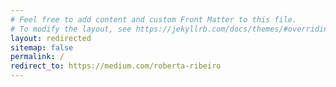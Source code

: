 ```yaml
---
# Feel free to add content and custom Front Matter to this file.
# To modify the layout, see https://jekyllrb.com/docs/themes/#overriding-theme-defaults
layout: redirected
sitemap: false
permalink: /
redirect_to: https://medium.com/roberta-ribeiro
---
```


